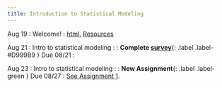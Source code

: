 ```yaml
---
title: Introduction to Statistical Modeling
---
```


Aug 19
: Welcome!
  : [html](https://jlacasa.github.io/stat705_fall2024/classes/day01_08192024), [Resources](https://jlacasa.github.io/stat705_fall2024/resources/)

Aug 21
: Intro to statistical modeling
  : [](#)
: **Complete [survey](#)**{: .label .label-#D999B9 } Due 08/21
  : 

Aug 23
: Intro to statistical modeling
  : [](#)
: **New Assignment**{: .label .label-green } Due 08/27
  : [See Assignment 1](#).
